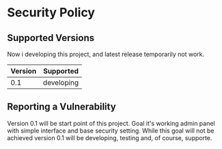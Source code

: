 # Security Policy

## Supported Versions

Now i developing this project, and latest release temporarily not work. 

| Version | Supported          |
| ------- | ------------------ |
| 0.1     | developing         |

## Reporting a Vulnerability

Version 0.1 will be start point of this project. Goal it's working admin panel with simple 
interface and base security setting. While this goal  will not be achieved version 0.1 will be developing, 
testing and, of course, supporte.
